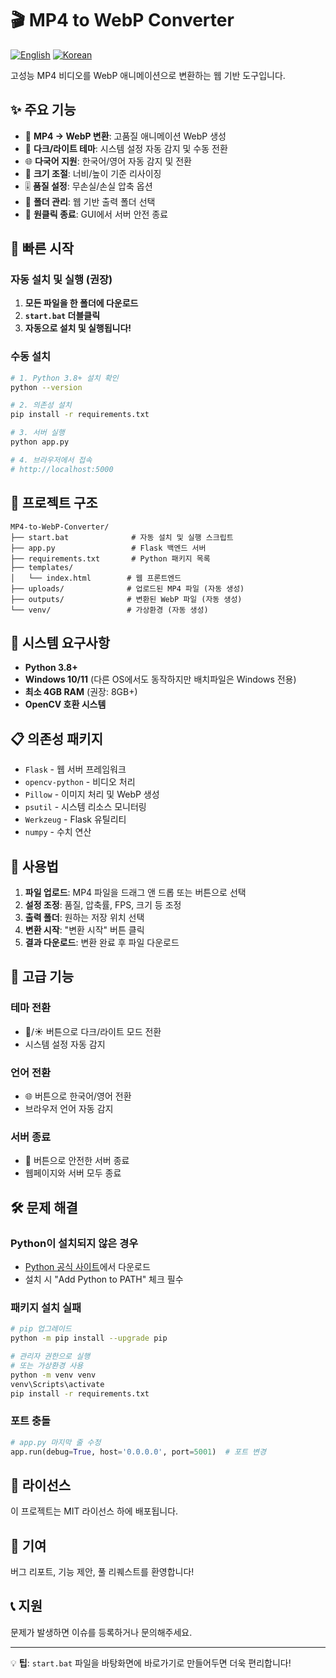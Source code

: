 # 🎬 MP4 to WebP Converter

[![English](https://img.shields.io/badge/lang-English-blue)](README.md)
[![Korean](https://img.shields.io/badge/lang-한국어-red)](README.ko.md)

고성능 MP4 비디오를 WebP 애니메이션으로 변환하는 웹 기반 도구입니다.

## ✨ 주요 기능

- 🎥 **MP4 → WebP 변환**: 고품질 애니메이션 WebP 생성
- 🎨 **다크/라이트 테마**: 시스템 설정 자동 감지 및 수동 전환
- 🌐 **다국어 지원**: 한국어/영어 자동 감지 및 전환
- 📐 **크기 조절**: 너비/높이 기준 리사이징
- 🎚️ **품질 설정**: 무손실/손실 압축 옵션
- 📁 **폴더 관리**: 웹 기반 출력 폴더 선택
- 🔌 **원클릭 종료**: GUI에서 서버 안전 종료

## 🚀 빠른 시작

### 자동 설치 및 실행 (권장)

1. **모든 파일을 한 폴더에 다운로드**
2. **`start.bat` 더블클릭**
3. **자동으로 설치 및 실행됩니다!**

### 수동 설치

```bash
# 1. Python 3.8+ 설치 확인
python --version

# 2. 의존성 설치
pip install -r requirements.txt

# 3. 서버 실행
python app.py

# 4. 브라우저에서 접속
# http://localhost:5000
```

## 📁 프로젝트 구조

```
MP4-to-WebP-Converter/
├── start.bat              # 자동 설치 및 실행 스크립트
├── app.py                 # Flask 백엔드 서버
├── requirements.txt       # Python 패키지 목록
├── templates/
│   └── index.html        # 웹 프론트엔드
├── uploads/              # 업로드된 MP4 파일 (자동 생성)
├── outputs/              # 변환된 WebP 파일 (자동 생성)
└── venv/                 # 가상환경 (자동 생성)
```

## 🔧 시스템 요구사항

- **Python 3.8+**
- **Windows 10/11** (다른 OS에서도 동작하지만 배치파일은 Windows 전용)
- **최소 4GB RAM** (권장: 8GB+)
- **OpenCV 호환 시스템**

## 📋 의존성 패키지

- `Flask` - 웹 서버 프레임워크
- `opencv-python` - 비디오 처리
- `Pillow` - 이미지 처리 및 WebP 생성
- `psutil` - 시스템 리소스 모니터링
- `Werkzeug` - Flask 유틸리티
- `numpy` - 수치 연산

## 🎯 사용법

1. **파일 업로드**: MP4 파일을 드래그 앤 드롭 또는 버튼으로 선택
2. **설정 조정**: 품질, 압축률, FPS, 크기 등 조정
3. **출력 폴더**: 원하는 저장 위치 선택
4. **변환 시작**: "변환 시작" 버튼 클릭
5. **결과 다운로드**: 변환 완료 후 파일 다운로드

## 🌟 고급 기능

### 테마 전환
- 🌙/☀️ 버튼으로 다크/라이트 모드 전환
- 시스템 설정 자동 감지

### 언어 전환
- 🌐 버튼으로 한국어/영어 전환
- 브라우저 언어 자동 감지

### 서버 종료
- 🔌 버튼으로 안전한 서버 종료
- 웹페이지와 서버 모두 종료

## 🛠️ 문제 해결

### Python이 설치되지 않은 경우
- [Python 공식 사이트](https://www.python.org/downloads/)에서 다운로드
- 설치 시 "Add Python to PATH" 체크 필수

### 패키지 설치 실패
```bash
# pip 업그레이드
python -m pip install --upgrade pip

# 관리자 권한으로 실행
# 또는 가상환경 사용
python -m venv venv
venv\Scripts\activate
pip install -r requirements.txt
```

### 포트 충돌
```python
# app.py 마지막 줄 수정
app.run(debug=True, host='0.0.0.0', port=5001)  # 포트 변경
```

## 📜 라이선스

이 프로젝트는 MIT 라이선스 하에 배포됩니다.

## 🤝 기여

버그 리포트, 기능 제안, 풀 리퀘스트를 환영합니다!

## 📞 지원

문제가 발생하면 이슈를 등록하거나 문의해주세요.

---

💡 **팁**: `start.bat` 파일을 바탕화면에 바로가기로 만들어두면 더욱 편리합니다!
